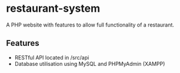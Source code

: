 # restaurant-system
A PHP website with features to allow full  functionality of a restaurant.

## Features
- RESTful API located in /src/api
- Database utilisation using MySQL and PHPMyAdmin (XAMPP)
